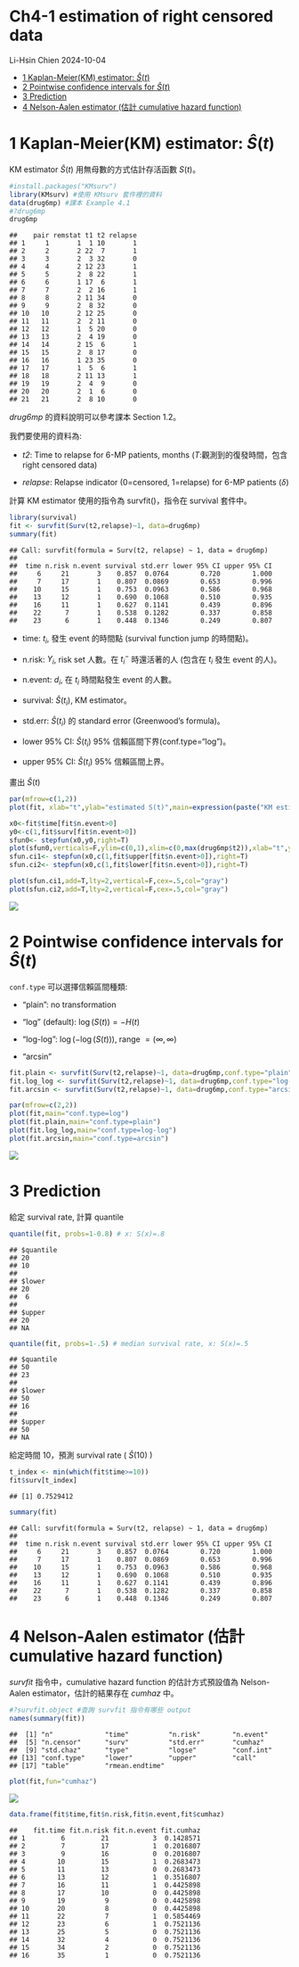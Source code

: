 Ch4-1 estimation of right censored data
================
Li-Hsin Chien
2024-10-04

- [1 Kaplan-Meier(KM) estimator:
  $\hat{S}(t)$](#1-kaplan-meierkm-estimator-hatst)
- [2 Pointwise confidence intervals for
  $\hat{S}(t)$](#2-pointwise-confidence-intervals-for-hatst)
- [3 Prediction](#3-prediction)
- [4 Nelson-Aalen estimator (估計 cumulative hazard
  function)](#4-nelson-aalen-estimator-估計-cumulative-hazard-function)

# 1 Kaplan-Meier(KM) estimator: $\hat{S}(t)$

KM estimator $\hat{S}(t)$ 用無母數的方式估計存活函數 $S(t)$。

``` r
#install.packages("KMsurv")
library(KMsurv) #使用 KMsurv 套件裡的資料
data(drug6mp) #課本 Example 4.1
#?drug6mp
drug6mp
```

    ##    pair remstat t1 t2 relapse
    ## 1     1       1  1 10       1
    ## 2     2       2 22  7       1
    ## 3     3       2  3 32       0
    ## 4     4       2 12 23       1
    ## 5     5       2  8 22       1
    ## 6     6       1 17  6       1
    ## 7     7       2  2 16       1
    ## 8     8       2 11 34       0
    ## 9     9       2  8 32       0
    ## 10   10       2 12 25       0
    ## 11   11       2  2 11       0
    ## 12   12       1  5 20       0
    ## 13   13       2  4 19       0
    ## 14   14       2 15  6       1
    ## 15   15       2  8 17       0
    ## 16   16       1 23 35       0
    ## 17   17       1  5  6       1
    ## 18   18       2 11 13       1
    ## 19   19       2  4  9       0
    ## 20   20       2  1  6       0
    ## 21   21       2  8 10       0

*drug6mp* 的資料說明可以參考課本 Section 1.2。

我們要使用的資料為:

- *t2*: Time to relapse for 6-MP patients, months
  ($T$:觀測到的復發時間，包含 right censored data)

- *relapse*: Relapse indicator (0=censored, 1=relapse) for 6-MP patients
  ($\delta$)

計算 KM estimator 使用的指令為 survfit()，指令在 survival 套件中。

``` r
library(survival)
fit <- survfit(Surv(t2,relapse)~1, data=drug6mp)
summary(fit)
```

    ## Call: survfit(formula = Surv(t2, relapse) ~ 1, data = drug6mp)
    ## 
    ##  time n.risk n.event survival std.err lower 95% CI upper 95% CI
    ##     6     21       3    0.857  0.0764        0.720        1.000
    ##     7     17       1    0.807  0.0869        0.653        0.996
    ##    10     15       1    0.753  0.0963        0.586        0.968
    ##    13     12       1    0.690  0.1068        0.510        0.935
    ##    16     11       1    0.627  0.1141        0.439        0.896
    ##    22      7       1    0.538  0.1282        0.337        0.858
    ##    23      6       1    0.448  0.1346        0.249        0.807

- time: $t_i$, 發生 event 的時間點 (survival function jump 的時間點)。

- n.risk: $Y_i$, risk set 人數。在 $t_i^-$ 時還活著的人 (包含在 $t_i$
  發生 event 的人)。

- n.event: $d_i$, 在 $t_i$ 時間點發生 event 的人數。

- survival: $\hat{S}(t_i)$, KM estimator。

- std.err: $\hat{S}(t_i)$ 的 standard error (Greenwood’s formula)。

- lower 95% CI: $\hat{S}(t_i)$ 95% 信賴區間下界(conf.type=“log”)。

- upper 95% CI: $\hat{S}(t_i)$ 95% 信賴區間上界。

畫出 $\hat{S}(t)$

``` r
par(mfrow=c(1,2))
plot(fit, xlab="t",ylab="estimated S(t)",main=expression(paste("KM estimator: ",hat(S)(t))))

x0<-fit$time[fit$n.event>0]
y0<-c(1,fit$surv[fit$n.event>0])
sfun0<- stepfun(x0,y0,right=T)
plot(sfun0,verticals=F,ylim=c(0,1),xlim=c(0,max(drug6mp$t2)),xlab="t",ylab="estimated S(t)",main=expression(paste("KM estimator: ",hat(S)(t))))
sfun.ci1<- stepfun(x0,c(1,fit$upper[fit$n.event>0]),right=T)
sfun.ci2<- stepfun(x0,c(1,fit$lower[fit$n.event>0]),right=T)

plot(sfun.ci1,add=T,lty=2,vertical=F,cex=.5,col="gray")
plot(sfun.ci2,add=T,lty=2,vertical=F,cex=.5,col="gray")
```

![](ch4-2_KM_files/figure-gfm/unnamed-chunk-3-1.png)<!-- -->

# 2 Pointwise confidence intervals for $\hat{S}(t)$

`conf.type` 可以選擇信賴區間種類:

- “plain”: no transformation

- “log” (default): $\log(S(t))=-H(t)$

- “log-log”: $\log (-\log (S(t)))$, range $=(\infty,\infty)$

- “arcsin”

``` r
fit.plain <- survfit(Surv(t2,relapse)~1, data=drug6mp,conf.type="plain")
fit.log_log <- survfit(Surv(t2,relapse)~1, data=drug6mp,conf.type="log-log")
fit.arcsin <- survfit(Surv(t2,relapse)~1, data=drug6mp,conf.type="arcsin")

par(mfrow=c(2,2))
plot(fit,main="conf.type=log")
plot(fit.plain,main="conf.type=plain")
plot(fit.log_log,main="conf.type=log-log")
plot(fit.arcsin,main="conf.type=arcsin")
```

![](ch4-2_KM_files/figure-gfm/unnamed-chunk-4-1.png)<!-- -->

# 3 Prediction

給定 survival rate, 計算 quantile

``` r
quantile(fit, probs=1-0.8) # x: S(x)=.8
```

    ## $quantile
    ## 20 
    ## 10 
    ## 
    ## $lower
    ## 20 
    ##  6 
    ## 
    ## $upper
    ## 20 
    ## NA

``` r
quantile(fit, probs=1-.5) # median survival rate, x: S(x)=.5
```

    ## $quantile
    ## 50 
    ## 23 
    ## 
    ## $lower
    ## 50 
    ## 16 
    ## 
    ## $upper
    ## 50 
    ## NA

給定時間 10，預測 survival rate ( $\hat{S}(10)$ )

``` r
t_index <- min(which(fit$time>=10))
fit$surv[t_index]
```

    ## [1] 0.7529412

``` r
summary(fit)
```

    ## Call: survfit(formula = Surv(t2, relapse) ~ 1, data = drug6mp)
    ## 
    ##  time n.risk n.event survival std.err lower 95% CI upper 95% CI
    ##     6     21       3    0.857  0.0764        0.720        1.000
    ##     7     17       1    0.807  0.0869        0.653        0.996
    ##    10     15       1    0.753  0.0963        0.586        0.968
    ##    13     12       1    0.690  0.1068        0.510        0.935
    ##    16     11       1    0.627  0.1141        0.439        0.896
    ##    22      7       1    0.538  0.1282        0.337        0.858
    ##    23      6       1    0.448  0.1346        0.249        0.807

# 4 Nelson-Aalen estimator (估計 cumulative hazard function)

*survfit* 指令中，cumulative hazard function 的估計方式預設值為
Nelson-Aalen estimator，估計的結果存在 *cumhaz* 中。

``` r
#?survfit.object #查詢 survfit 指令有哪些 output
names(summary(fit))
```

    ##  [1] "n"             "time"          "n.risk"        "n.event"      
    ##  [5] "n.censor"      "surv"          "std.err"       "cumhaz"       
    ##  [9] "std.chaz"      "type"          "logse"         "conf.int"     
    ## [13] "conf.type"     "lower"         "upper"         "call"         
    ## [17] "table"         "rmean.endtime"

``` r
plot(fit,fun="cumhaz")
```

![](ch4-2_KM_files/figure-gfm/unnamed-chunk-8-1.png)<!-- -->

``` r
data.frame(fit$time,fit$n.risk,fit$n.event,fit$cumhaz)
```

    ##    fit.time fit.n.risk fit.n.event fit.cumhaz
    ## 1         6         21           3  0.1428571
    ## 2         7         17           1  0.2016807
    ## 3         9         16           0  0.2016807
    ## 4        10         15           1  0.2683473
    ## 5        11         13           0  0.2683473
    ## 6        13         12           1  0.3516807
    ## 7        16         11           1  0.4425898
    ## 8        17         10           0  0.4425898
    ## 9        19          9           0  0.4425898
    ## 10       20          8           0  0.4425898
    ## 11       22          7           1  0.5854469
    ## 12       23          6           1  0.7521136
    ## 13       25          5           0  0.7521136
    ## 14       32          4           0  0.7521136
    ## 15       34          2           0  0.7521136
    ## 16       35          1           0  0.7521136
